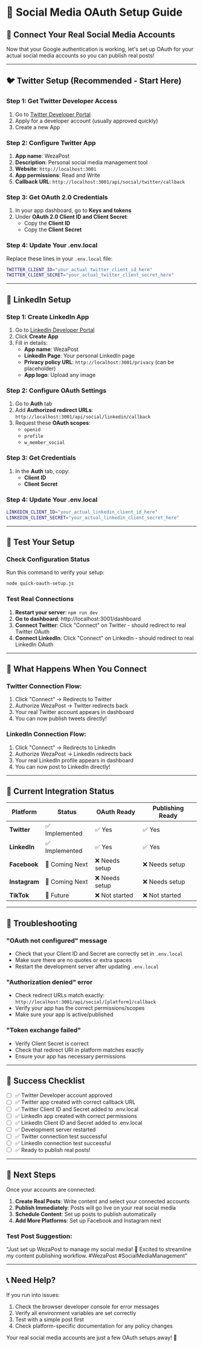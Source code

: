 # 📱 Social Media OAuth Setup Guide

## 🚀 Connect Your Real Social Media Accounts

Now that your Google authentication is working, let's set up OAuth for your actual social media accounts so you can publish real posts!

---

## 🐦 Twitter Setup (Recommended - Start Here)

### Step 1: Get Twitter Developer Access
1. Go to [Twitter Developer Portal](https://developer.twitter.com/en/portal/dashboard)
2. Apply for a developer account (usually approved quickly)
3. Create a new App

### Step 2: Configure Twitter App
1. **App name**: WezaPost
2. **Description**: Personal social media management tool
3. **Website**: `http://localhost:3001` 
4. **App permissions**: Read and Write
5. **Callback URL**: `http://localhost:3001/api/social/twitter/callback`

### Step 3: Get OAuth 2.0 Credentials
1. In your app dashboard, go to **Keys and tokens**
2. Under **OAuth 2.0 Client ID and Client Secret**:
   - Copy the **Client ID**
   - Copy the **Client Secret**

### Step 4: Update Your .env.local
Replace these lines in your `.env.local` file:
```bash
TWITTER_CLIENT_ID="your_actual_twitter_client_id_here"
TWITTER_CLIENT_SECRET="your_actual_twitter_client_secret_here"
```

---

## 🔗 LinkedIn Setup

### Step 1: Create LinkedIn App
1. Go to [LinkedIn Developer Portal](https://www.linkedin.com/developers/apps)
2. Click **Create App**
3. Fill in details:
   - **App name**: WezaPost
   - **LinkedIn Page**: Your personal LinkedIn page
   - **Privacy policy URL**: `http://localhost:3001/privacy` (can be placeholder)
   - **App logo**: Upload any image

### Step 2: Configure OAuth Settings
1. Go to **Auth** tab
2. Add **Authorized redirect URLs**: `http://localhost:3001/api/social/linkedin/callback`
3. Request these **OAuth scopes**:
   - `openid`
   - `profile`
   - `w_member_social`

### Step 3: Get Credentials
1. In the **Auth** tab, copy:
   - **Client ID**
   - **Client Secret**

### Step 4: Update Your .env.local
```bash
LINKEDIN_CLIENT_ID="your_actual_linkedin_client_id_here"
LINKEDIN_CLIENT_SECRET="your_actual_linkedin_client_secret_here"
```

---

## 🧪 Test Your Setup

### Check Configuration Status
Run this command to verify your setup:
```bash
node quick-oauth-setup.js
```

### Test Real Connections
1. **Restart your server**: `npm run dev`
2. **Go to dashboard**: http://localhost:3001/dashboard
3. **Connect Twitter**: Click "Connect" on Twitter - should redirect to real Twitter OAuth
4. **Connect LinkedIn**: Click "Connect" on LinkedIn - should redirect to real LinkedIn OAuth

---

## 🎯 What Happens When You Connect

### Twitter Connection Flow:
1. Click "Connect" → Redirects to Twitter
2. Authorize WezaPost → Twitter redirects back
3. Your real Twitter account appears in dashboard
4. You can now publish tweets directly!

### LinkedIn Connection Flow:
1. Click "Connect" → Redirects to LinkedIn
2. Authorize WezaPost → LinkedIn redirects back
3. Your real LinkedIn profile appears in dashboard
4. You can now post to LinkedIn directly!

---

## 📝 Current Integration Status

| Platform | Status | OAuth Ready | Publishing Ready |
|----------|--------|-------------|------------------|
| **Twitter** | ✅ Implemented | ✅ Yes | ✅ Yes |
| **LinkedIn** | ✅ Implemented | ✅ Yes | ✅ Yes |
| **Facebook** | 🚧 Coming Next | ❌ Needs setup | ❌ Needs setup |
| **Instagram** | 🚧 Coming Next | ❌ Needs setup | ❌ Needs setup |
| **TikTok** | 🚧 Future | ❌ Not started | ❌ Not started |

---

## 🔧 Troubleshooting

### "OAuth not configured" message
- Check that your Client ID and Secret are correctly set in `.env.local`
- Make sure there are no quotes or extra spaces
- Restart the development server after updating `.env.local`

### "Authorization denied" error
- Check redirect URLs match exactly: `http://localhost:3001/api/social/[platform]/callback`
- Verify your app has the correct permissions/scopes
- Make sure your app is active/published

### "Token exchange failed"
- Verify Client Secret is correct
- Check that redirect URI in platform matches exactly
- Ensure your app has necessary permissions

---

## 🎉 Success Checklist

- [ ] ✅ Twitter Developer account approved
- [ ] ✅ Twitter app created with correct callback URL
- [ ] ✅ Twitter Client ID and Secret added to .env.local
- [ ] ✅ LinkedIn app created with correct permissions
- [ ] ✅ LinkedIn Client ID and Secret added to .env.local
- [ ] ✅ Development server restarted
- [ ] ✅ Twitter connection test successful
- [ ] ✅ LinkedIn connection test successful
- [ ] ✅ Ready to publish real posts!

---

## 🚀 Next Steps

Once your accounts are connected:

1. **Create Real Posts**: Write content and select your connected accounts
2. **Publish Immediately**: Posts will go live on your real social media
3. **Schedule Content**: Set up posts to publish automatically
4. **Add More Platforms**: Set up Facebook and Instagram next

### Test Post Suggestion:
"Just set up WezaPost to manage my social media! 🚀 Excited to streamline my content publishing workflow. #WezaPost #SocialMediaManagement"

---

## 📞 Need Help?

If you run into issues:
1. Check the browser developer console for error messages
2. Verify all environment variables are set correctly
3. Test with a simple post first
4. Check platform-specific documentation for any policy changes

Your real social media accounts are just a few OAuth setups away! 🎯